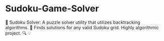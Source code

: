 # Sudoku-Game-Solver
🧩 Sudoku Solver: A puzzle solver utility that utilizes backtracking algorithms. 🔢 Finds solutions for any valid Sudoku grid. Highly algorithmic project. 🔍 💡
